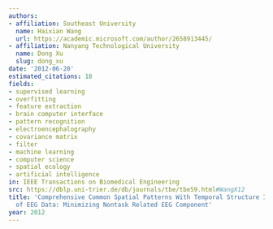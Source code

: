 ```yaml
---
authors:
- affiliation: Southeast University
  name: Haixian Wang
  url: https://academic.microsoft.com/author/2658913445/
- affiliation: Nanyang Technological University
  name: Dong Xu
  slug: dong_xu
date: '2012-06-20'
estimated_citations: 18
fields:
- supervised learning
- overfitting
- feature extraction
- brain computer interface
- pattern recognition
- electroencephalography
- covariance matrix
- filter
- machine learning
- computer science
- spatial ecology
- artificial intelligence
in: IEEE Transactions on Biomedical Engineering
src: https://dblp.uni-trier.de/db/journals/tbe/tbe59.html#WangX12
title: 'Comprehensive Common Spatial Patterns With Temporal Structure Information
  of EEG Data: Minimizing Nontask Related EEG Component'
year: 2012
---
```

